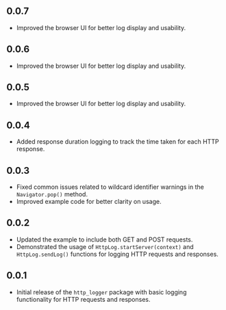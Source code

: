 ## 0.0.7

* Improved the browser UI for better log display and usability.

## 0.0.6

* Improved the browser UI for better log display and usability.

## 0.0.5

* Improved the browser UI for better log display and usability.

## 0.0.4

* Added response duration logging to track the time taken for each HTTP response.

## 0.0.3

* Fixed common issues related to wildcard identifier warnings in the `Navigator.pop()` method.
* Improved example code for better clarity on usage.

## 0.0.2

* Updated the example to include both GET and POST requests.
* Demonstrated the usage of `HttpLog.startServer(context)` and `HttpLog.sendLog()` functions for logging HTTP requests and responses.

## 0.0.1

* Initial release of the `http_logger` package with basic logging functionality for HTTP requests and responses.
